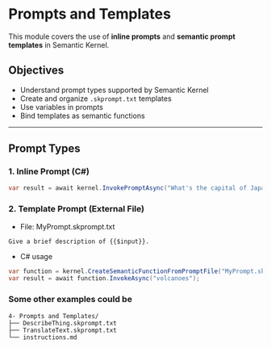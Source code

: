 # Prompts and Templates

This module covers the use of **inline prompts** and **semantic prompt templates** in Semantic Kernel.

## Objectives

- Understand prompt types supported by Semantic Kernel
- Create and organize `.skprompt.txt` templates
- Use variables in prompts
- Bind templates as semantic functions

---

## Prompt Types

### 1. Inline Prompt (C#)

```csharp
var result = await kernel.InvokePromptAsync("What's the capital of Japan?");
```

### 2. Template Prompt (External File)
- File: MyPrompt.skprompt.txt
```
Give a brief description of {{$input}}.
```
- C# usage
```csharp
var function = kernel.CreateSemanticFunctionFromPromptFile("MyPrompt.skprompt.txt");
var result = await function.InvokeAsync("volcanoes");
```

### Some other examples could be 
```
4- Prompts and Templates/
├── DescribeThing.skprompt.txt
├── TranslateText.skprompt.txt
└── instructions.md

```